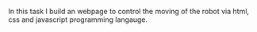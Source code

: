 In this task I build an webpage to control the moving of the robot via html, css and javascript programming langauge.

